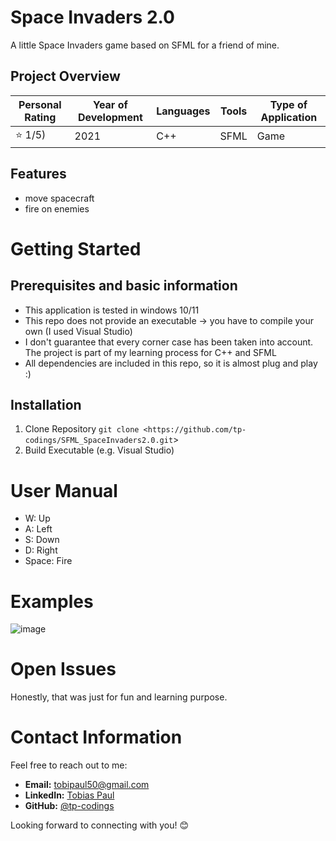 # Space Invaders 2.0

A little Space Invaders game based on SFML for a friend of mine. 

## Project Overview

| Personal Rating | Year of Development | Languages | Tools | Type of Application |
| --- | --- | --- | --- | --- |
| ⭐️ 1/5) | 2021 | C++ | SFML | Game |

## Features
- move spacecraft
- fire on enemies

# Getting Started
## Prerequisites and basic information

- This application is tested in windows 10/11
- This repo does not provide an executable -> you have to compile your own (I used Visual Studio)
- I don't guarantee that every corner case has been taken into account. The project is part of my learning process for C++ and SFML
- All dependencies are included in this repo, so it is almost plug and play :)

## Installation
1. Clone Repository
`git clone <https://github.com/tp-codings/SFML_SpaceInvaders2.0.git`>
2. Build Executable (e.g. Visual Studio)

# User Manual

- W: Up
- A: Left
- S: Down
- D: Right
- Space: Fire

# Examples
![image](https://github.com/tp-codings/SFML_SpaceInvaders2.0/assets/118997294/ee44997e-3b4a-450c-99f2-38db599d515f)

# Open Issues
Honestly, that was just for fun and learning purpose.

# Contact Information

Feel free to reach out to me:

- **Email:** [tobipaul50@gmail.com](mailto:tobipaul50@gmail.com)
- **LinkedIn:** [Tobias Paul](https://www.linkedin.com/in/tobias-paul-657513276/)
- **GitHub:** [@tp-codings](https://github.com/tp-codings)

Looking forward to connecting with you! 😊
